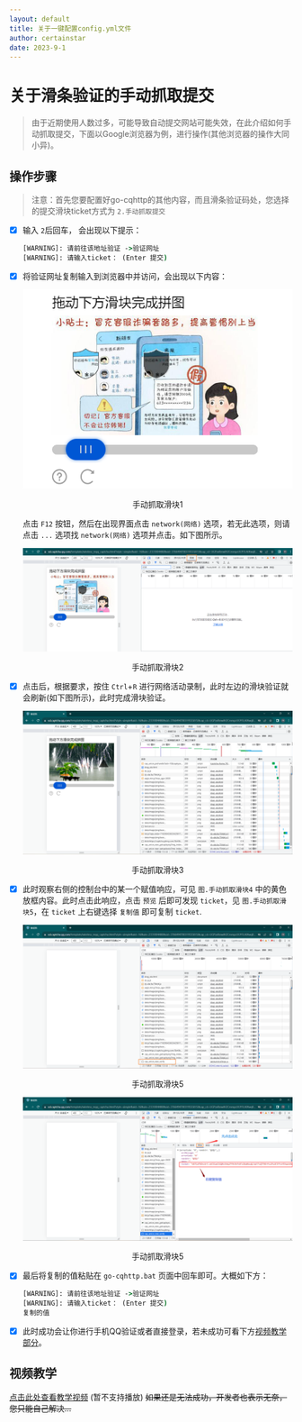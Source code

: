 ```yaml
---
layout: default
title: 关于一键配置config.yml文件
author: certainstar
date: 2023-9-1
---
```


# 关于滑条验证的手动抓取提交

> 由于近期使用人数过多，可能导致自动提交网站可能失效，在此介绍如何手动抓取提交，下面以Google浏览器为例，进行操作(其他浏览器的操作大同小异)。

## 操作步骤

> 注意：首先您要配置好go-cqhttp的其他内容，而且滑条验证码处，您选择的提交滑块ticket方式为 `2.手动抓取提交`

- [x] 输入 `2`后回车， 会出现以下提示：
	```cmd
	[WARNING]: 请前往该地址验证 ->验证网址
	[WARNING]: 请输入ticket： (Enter 提交) 
	```

- [x] 将验证网址复制输入到浏览器中并访问，会出现以下内容：
	<p align="center">
        <img src="../../img/little-Python-software/手动抓取滑块1.png" alt="手动抓取滑块1">
        <p align="center">
          <span>手动抓取滑块1</span>
        </p>
    </p>

    点击 `F12` 按钮，然后在出现界面点击 `network(网络)` 选项，若无此选项，则请点击 `...` 选项找 `network(网络)` 选项并点击。如下图所示。
    <p align="center">
        <img src="../../img/little-Python-software/手动抓取滑块2.png" alt="手动抓取滑块2">
        <p align="center">
          <span>手动抓取滑块2</span>
        </p>
    </p> 

- [x] 点击后，根据要求，按住 `Ctrl`+`R` 进行网络活动录制，此时左边的滑块验证就会刷新(如下图所示)，此时完成滑块验证。
	<p align="center">
        <img src="../../img/little-Python-software/手动抓取滑块3.png" alt="手动抓取滑块3">
        <p align="center">
          <span>手动抓取滑块3</span>
        </p>
    </p> 

- [x] 此时观察右侧的控制台中的某一个赋值响应，可见 `图.手动抓取滑块4` 中的黄色放框内容。此时点击此响应，点击 `预览` 后即可发现 `ticket`，见 `图.手动抓取滑块5`，在 `ticket` 上右键选择 `复制值` 即可复制 `ticket`.
	<p align="center">
        <img src="../../img/little-Python-software/手动抓取滑块4.png" alt="手动抓取滑块4">
        <p align="center">
          <span>手动抓取滑块5</span>
        </p>
    </p>
    <p align="center">
        <img src="../../img/little-Python-software/手动抓取滑块5.png" alt="手动抓取滑块5">
        <p align="center">
          <span>手动抓取滑块5</span>
        </p>
    </p>

- [x] 最后将复制的值粘贴在 `go-cqhttp.bat` 页面中回车即可。大概如下方：
	```cmd
	[WARNING]: 请前往该地址验证 ->验证网址
	[WARNING]: 请输入ticket： (Enter 提交)
	复制的值 
	```

- [x] 此时成功会让你进行手机QQ验证或者直接登录，若未成功可看下方<a href="#video">视频教学部分</a>。

## 视频教学

[点击此处查看教学视频]("../../img/little-Python-software/手动抓取滑块视频教学.mp4")
(暂不支持播放)
~~如果还是无法成功，开发者也表示无奈，您只能自己解决...~~